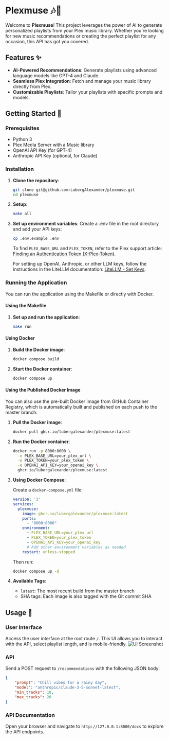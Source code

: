 # Plexmuse 🎶🤖

Welcome to **Plexmuse**! This project leverages the power of AI to generate personalized playlists from your Plex music library. Whether you're looking for new music recommendations or creating the perfect playlist for any occasion, this API has got you covered.

## Features ✨

- **AI-Powered Recommendations**: Generate playlists using advanced language models like GPT-4 and Claude.
- **Seamless Plex Integration**: Fetch and manage your music library directly from Plex.
- **Customizable Playlists**: Tailor your playlists with specific prompts and models.

## Getting Started 🚀

### Prerequisites

- Python 3
- Plex Media Server with a Music library
- OpenAI API Key (for GPT-4)
- Anthropic API Key (optional, for Claude)

### Installation

1. **Clone the repository**:

    ```sh
    git clone git@github.com:LubergAlexander/plexmuse.git
    cd plexmuse
    ```

2. **Setup**:

    ```sh
    make all
    ```

3. **Set up environment variables**:
    Create a .env file in the root directory and add your API keys:

    ```sh
    cp .env.example .env
    ```

    To find `PLEX_BASE_URL` and `PLEX_TOKEN`, refer to the Plex support article: [Finding an Authentication Token (X-Plex-Token)](https://support.plex.tv/articles/204059436-finding-an-authentication-token-x-plex-token/).

    For setting up OpenAI, Anthropic, or other LLM keys, follow the instructions in the LiteLLM documentation: [LiteLLM - Set Keys](https://docs.litellm.ai/docs/set_keys).

### Running the Application

You can run the application using the Makefile or directly with Docker.

#### Using the Makefile

1. **Set up and run the application**:

    ```sh
    make run
    ```

#### Using Docker

1. **Build the Docker image**:

    ```sh
    docker compose build
    ```

2. **Start the Docker container**:

    ```sh
    docker compose up
    ```

#### Using the Published Docker Image

You can also use the pre-built Docker image from GitHub Container Registry, which is automatically built and published on each push to the master branch:

1. **Pull the Docker image**:

    ```sh
    docker pull ghcr.io/lubergalexander/plexmuse:latest
    ```

2. **Run the Docker container**:

    ```sh
    docker run -p 8000:8000 \
      -e PLEX_BASE_URL=your_plex_url \
      -e PLEX_TOKEN=your_plex_token \
      -e OPENAI_API_KEY=your_openai_key \
      ghcr.io/lubergalexander/plexmuse:latest
    ```

3. **Using Docker Compose**:

    Create a `docker-compose.yml` file:

    ```yaml
    version: '3'
    services:
      plexmuse:
        image: ghcr.io/lubergalexander/plexmuse:latest
        ports:
          - "8000:8000"
        environment:
          - PLEX_BASE_URL=your_plex_url
          - PLEX_TOKEN=your_plex_token
          - OPENAI_API_KEY=your_openai_key
          # Add other environment variables as needed
        restart: unless-stopped
    ```

    Then run:

    ```sh
    docker compose up -d
    ```

4. **Available Tags**:

   - `latest`: The most recent build from the master branch
   - SHA tags: Each image is also tagged with the Git commit SHA

## Usage 📖

### User Interface

Access the user interface at the root route `/`. This UI allows you to interact with the API, select playlist length, and is mobile-friendly.
![UI Screenshot](plexmuse-ui.png)

### API

Send a POST request to `/recommendations` with the following JSON body:

```json
{
    "prompt": "Chill vibes for a rainy day",
    "model": "anthropic/claude-3-5-sonnet-latest",
    "min_tracks": 10,
    "max_tracks": 20
}
```

### API Documentation

Open your browser and navigate to `http://127.0.0.1:8000/docs` to explore the API endpoints.
